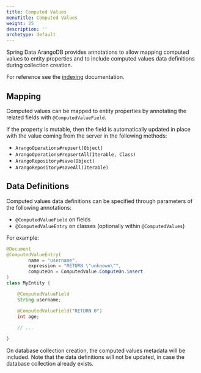 ```yaml
---
title: Computed Values
menuTitle: Computed Values
weight: 25
description: ''
archetype: default
---
```

Spring Data ArangoDB provides annotations to allow mapping computed values to entity properties and to include computed 
values data definitions during collection creation.

For reference see the
[indexing](../../../../../concepts/data-structure/documents/computed-values.md) documentation.

## Mapping

Computed values can be mapped to entity properties by annotating the related fields with `@ComputedValueField`. 
 
If the property is mutable, then the field is automatically updated in place with the value coming from the server 
in the following methods:
- `ArangoOperations#repsert(Object)`
- `ArangoOperations#repsertAll(Iterable, Class)`
- `ArangoRepository#save(Object)`
- `ArangoRepository#saveAll(Iterable)`

## Data Definitions

Computed values data definitions can be specified through parameters of the following annotations:
- `@ComputedValueField` on fields
- `@ComputedValueEntry` on classes (optionally within `@ComputedValues`)

For example:
```java
@Document
@ComputedValueEntry(
        name = "username",
        expression = "RETURN \"unknown\"",
        computeOn = ComputedValue.ComputeOn.insert
)
class MyEntity {

    @ComputedValueField
    String username;

    @ComputedValueField("RETURN 0")
    int age;
    
    // ...

}
```

On database collection creation, the computed values metadata will be included.
Note that the data definitions will not be updated, in case the database collection already exists. 
